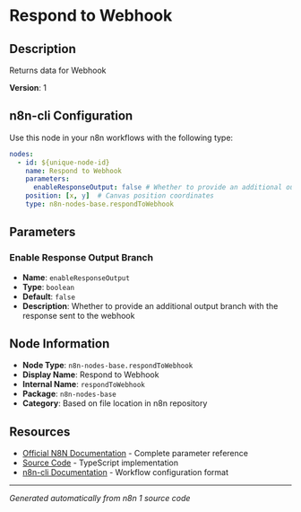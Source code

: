 # Respond to Webhook

## Description

Returns data for Webhook

**Version**: 1

## n8n-cli Configuration

Use this node in your n8n workflows with the following type:

```yaml
nodes:
  - id: ${unique-node-id}
    name: Respond to Webhook
    parameters:
      enableResponseOutput: false # Whether to provide an additional output branch with the response sent to the webhook
    position: [x, y]  # Canvas position coordinates
    type: n8n-nodes-base.respondToWebhook
```

## Parameters

### Enable Response Output Branch

- **Name**: `enableResponseOutput`
- **Type**: `boolean`
- **Default**: `false`
- **Description**: Whether to provide an additional output branch with the response sent to the webhook


## Node Information

- **Node Type**: `n8n-nodes-base.respondToWebhook`
- **Display Name**: Respond to Webhook
- **Internal Name**: `respondToWebhook`
- **Package**: `n8n-nodes-base`
- **Category**: Based on file location in n8n repository

## Resources

- [Official N8N Documentation](https://docs.n8n.io/integrations/builtin/app-nodes/n8n-nodes-base.respondtowebhook/) - Complete parameter reference
- [Source Code](https://github.com/n8n-io/n8n/blob/master/packages/nodes-base/nodes/RespondToWebhook/RespondToWebhook.node.ts) - TypeScript implementation
- [n8n-cli Documentation](https://github.com/edenreich/n8n-cli) - Workflow configuration format

---
*Generated automatically from n8n 1 source code*

